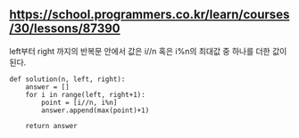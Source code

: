 ## https://school.programmers.co.kr/learn/courses/30/lessons/87390

left부터 right 까지의 반복문 안에서 값은 i//n 혹은 i%n의 최대값 중 하나를 더한 값이 된다.

```
def solution(n, left, right):
    answer = []
    for i in range(left, right+1):
        point = [i//n, i%n]
        answer.append(max(point)+1)

    return answer
```